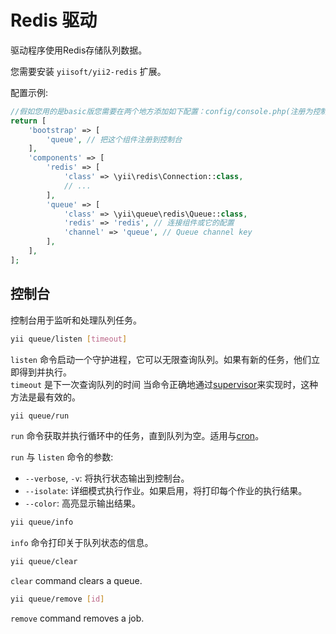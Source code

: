 Redis 驱动
============

驱动程序使用Redis存储队列数据。

您需要安装 `yiisoft/yii2-redis` 扩展。

配置示例:
```php
//假如您用的是basic版您需要在两个地方添加如下配置：config/console.php(注册为控制台命令（消费用）)和config/web.php（添加任务用）
return [
    'bootstrap' => [
        'queue', // 把这个组件注册到控制台
    ],
    'components' => [
        'redis' => [
            'class' => \yii\redis\Connection::class,
            // ...
        ],
        'queue' => [
            'class' => \yii\queue\redis\Queue::class,
            'redis' => 'redis', // 连接组件或它的配置
            'channel' => 'queue', // Queue channel key
        ],
    ],
];
```

控制台
-------

控制台用于监听和处理队列任务。

```sh
yii queue/listen [timeout]
```

`listen` 命令启动一个守护进程，它可以无限查询队列。如果有新的任务，他们立即得到并执行。  
`timeout` 是下一次查询队列的时间 当命令正确地通过[supervisor](worker.md#supervisor)来实现时，这种方法是最有效的。

```sh
yii queue/run
```

`run` 命令获取并执行循环中的任务，直到队列为空。适用与[cron](worker.md#cron)。

`run` 与 `listen` 命令的参数:

- `--verbose`, `-v`: 将执行状态输出到控制台。
- `--isolate`: 详细模式执行作业。如果启用，将打印每个作业的执行结果。
- `--color`: 高亮显示输出结果。

```sh
yii queue/info
```

`info` 命令打印关于队列状态的信息。

```sh
yii queue/clear
```

`clear` command clears a queue.

```sh
yii queue/remove [id]
```

`remove` command removes a job.
